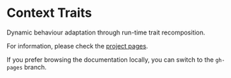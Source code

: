Context Traits
==============

Dynamic behaviour adaptation through run-time trait recomposition.

For information, please check the
[project pages](http://tagae.github.com/context-traits/).

If you prefer browsing the documentation locally, you can switch to
the `gh-pages` branch.
